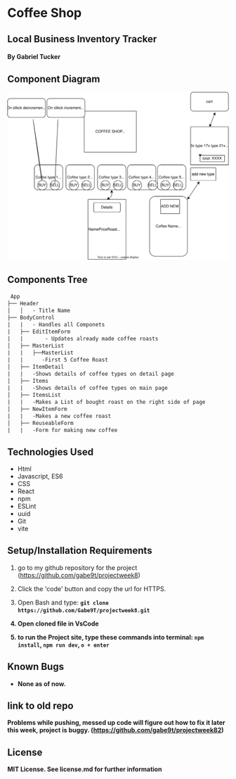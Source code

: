 # Coffee Shop
## Local Business Inventory Tracker

#### By Gabriel Tucker

## Component Diagram
 ![Diagram of components](src/test.drawio.svg)

## Components Tree
```
 App
├── Header
│   │   - Title Name
├── BodyControl
|   |   - Handles all Componets
|   ├── EditItemForm
|   |       - Updates already made coffee roasts
│   ├── MasterList
|   |   ├──MasterList
|   |      -First 5 Coffee Roast
│   ├── ItemDetail
|   |   -Shows details of coffee types on detail page
│   ├── Items
|   |   -Shows details of coffee types on main page
│   ├── ItemsList
|   |   -Makes a List of bought roast on the right side of page
│   ├── NewItemForm 
|   |   -Makes a new coffee roast 
│   ├── ReuseableForm
|   |   -Form for making new coffee
```

## Technologies Used

* Html
* Javascript, ES6
* CSS
* React
* npm 
* ESLint
* uuid
* Git
* vite

## Setup/Installation Requirements

1. go to my github repository for the project (https://github.com/gabe9t/projectweek8)

2. Click the 'code' button and copy the url for HTTPS.

3. Open Bash and type: <b>`git clone https://github.com/Gabe9T/projectweek8.git`<b>

4. Open cloned file in VsCode

5. to run the Project site, type these commands into terminal: `npm install`, `npm run dev`, `o + enter`

## Known Bugs
* None as of now.

## link to old repo
Problems while pushing, messed up code
will figure out how to fix it later this week, 
project is buggy.
(https://github.com/gabe9t/projectweek82)

## License
MIT License. See license.md for further information
